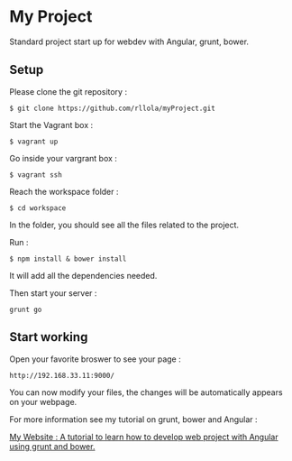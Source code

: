 # My Project

Standard project start up for webdev with Angular, grunt, bower.

## Setup

Please clone the git repository :

```
$ git clone https://github.com/rllola/myProject.git
```

Start the Vagrant box :

```
$ vagrant up
```

Go inside your vargrant box :

```
$ vagrant ssh
```

Reach the workspace folder :

```
$ cd workspace
```

In the folder, you should see all the files related to the project.

Run :
```
$ npm install & bower install
```

It will add all the dependencies needed.

Then start your server :
```
grunt go
```

## Start working

Open your favorite broswer to see your page :
```
http://192.168.33.11:9000/
```

You can now modify your files, the changes will be automatically appears on your webpage.

For more information see my tutorial on grunt, bower and Angular :

[My Website : A tutorial to learn how to develop web project with Angular using grunt and bower.](https://github.com/rllola/myWebsite/wiki)
